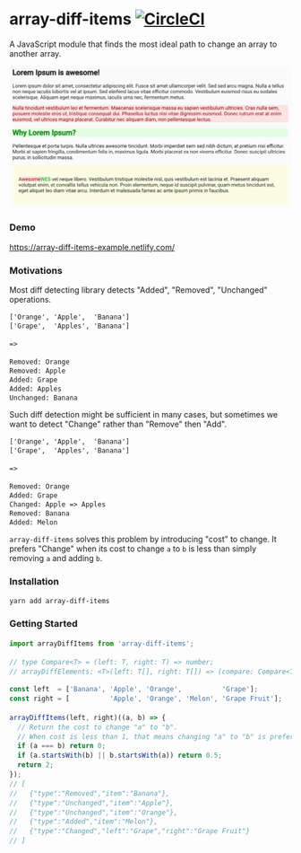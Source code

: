 # array-diff-items [![CircleCI](https://circleci.com/gh/jooohn/array-diff-items.svg?style=shield)](https://circleci.com/gh/jooohn/array-diff-items)

A JavaScript module that finds the most ideal path to change an array to another array.

<img src="array-diff-items-screenshot.png" alt="Example image">

### Demo

https://array-diff-items-example.netlify.com/

### Motivations

Most diff detecting library detects "Added", "Removed", "Unchanged" operations.

```
['Orange', 'Apple',  'Banana']
['Grape',  'Apples', 'Banana']

=>

Removed: Orange
Removed: Apple
Added: Grape
Added: Apples
Unchanged: Banana
```

Such diff detection might be sufficient in many cases, but sometimes we want to detect "Change" rather than "Remove" then "Add".

```
['Orange', 'Apple',  'Banana']
['Grape',  'Apples', 'Banana']

=>

Removed: Orange
Added: Grape
Changed: Apple => Apples
Removed: Banana
Added: Melon
```

`array-diff-items` solves this problem by introducing "cost" to change. It prefers "Change" when its cost to change `a` to `b` is less than simply removing `a` and adding `b`.

### Installation

```
yarn add array-diff-items
```

### Getting Started

```js
import arrayDiffItems from 'array-diff-items';

// type Compare<T> = (left: T, right: T) => number;
// arrayDiffElements: <T>(left: T[], right: T[]) => (compare: Compare<T>) => DiffItem<T>[];
```

```js
const left  = ['Banana', 'Apple', 'Orange',          'Grape'];
const right = [          'Apple', 'Orange', 'Melon', 'Grape Fruit'];

arrayDiffItems(left, right)((a, b) => {
  // Return the cost to change "a" to "b".
  // When cost is less than 1, that means changing "a" to "b" is preferable to removing "a" and then adding "a".
  if (a === b) return 0;
  if (a.startsWith(b) || b.startsWith(a)) return 0.5;
  return 2;
});
// [
//   {"type":"Removed","item":"Banana"},
//   {"type":"Unchanged","item":"Apple"},
//   {"type":"Unchanged","item":"Orange"},
//   {"type":"Added","item":"Melon"},
//   {"type":"Changed","left":"Grape","right":"Grape Fruit"}
// ]
```
